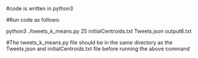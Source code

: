#code is written in python3

#Run code as follows:

python3 ./tweets_k_means.py 25 initialCentroids.txt Tweets.json output6.txt


#The tweets_k_means.py file should be in the same directory as the Tweets.json and initialCentroids.txt file before running the above command
